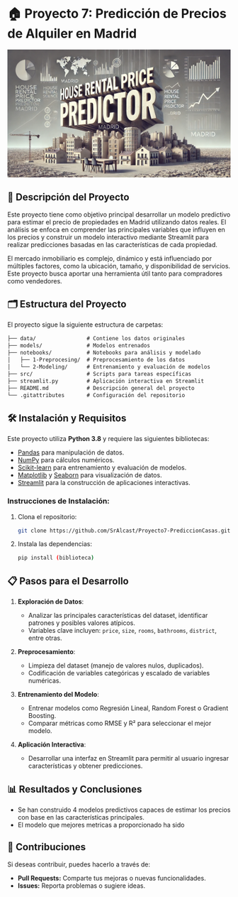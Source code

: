 # 🏠 Proyecto 7: Predicción de Precios de Alquiler en Madrid

![House rental price predictor](https://raw.githubusercontent.com/SrAlcast/Proyecto7-PrediccionCasas/refs/heads/main/src/House%20rental%20price%20predictor.jpg)

## 📖 Descripción del Proyecto

Este proyecto tiene como objetivo principal desarrollar un modelo predictivo para estimar el precio de propiedades en Madrid
utilizando datos reales. El análisis se enfoca en comprender las principales variables que influyen en los precios y construir
un modelo interactivo mediante Streamlit para realizar predicciones basadas en las características de cada propiedad.

El mercado inmobiliario es complejo, dinámico y está influenciado por múltiples factores, como la ubicación, tamaño, y 
disponibilidad de servicios. Este proyecto busca aportar una herramienta útil tanto para compradores como vendedores.

## 🗂️ Estructura del Proyecto

El proyecto sigue la siguiente estructura de carpetas:

```
├── data/                # Contiene los datos originales
├── models/              # Modelos entrenados
├── notebooks/           # Notebooks para análisis y modelado
│   ├── 1-Preprocesing/  # Preprocesamiento de los datos
│   └── 2-Modeling/      # Entrenamiento y evaluación de modelos
├── src/                 # Scripts para tareas específicas
├── streamlit.py         # Aplicación interactiva en Streamlit
├── README.md            # Descripción general del proyecto
└── .gitattributes       # Configuración del repositorio
```

## 🛠️ Instalación y Requisitos

Este proyecto utiliza **Python 3.8** y requiere las siguientes bibliotecas:

- [Pandas](https://pandas.pydata.org/docs/) para manipulación de datos.
- [NumPy](https://numpy.org/doc/) para cálculos numéricos.
- [Scikit-learn](https://scikit-learn.org/stable/documentation.html) para entrenamiento y evaluación de modelos.
- [Matplotlib](https://matplotlib.org/stable/contents.html) y [Seaborn](https://seaborn.pydata.org/) para visualización de datos.
- [Streamlit](https://docs.streamlit.io/) para la construcción de aplicaciones interactivas.

### Instrucciones de Instalación:

1. Clona el repositorio:
   ```bash
   git clone https://github.com/SrAlcast/Proyecto7-PrediccionCasas.git
   ```

2. Instala las dependencias:
   ```bash
   pip install (biblioteca)
   ```

## 📋 Pasos para el Desarrollo

1. **Exploración de Datos**:
   - Analizar las principales características del dataset, identificar patrones y posibles valores atípicos.
   - Variables clave incluyen: `price`, `size`, `rooms`, `bathrooms`, `district`, entre otras.

2. **Preprocesamiento**:
   - Limpieza del dataset (manejo de valores nulos, duplicados).
   - Codificación de variables categóricas y escalado de variables numéricas.

3. **Entrenamiento del Modelo**:
   - Entrenar modelos como Regresión Lineal, Random Forest o Gradient Boosting.
   - Comparar métricas como RMSE y R² para seleccionar el mejor modelo.

4. **Aplicación Interactiva**:
   - Desarrollar una interfaz en Streamlit para permitir al usuario ingresar características y obtener predicciones.

## 📊 Resultados y Conclusiones

- Se han construido 4 modelos predictivos capaces de estimar los precios con base en las características principales.
- El modelo que mejores metricas a proporcionado ha sido

## 🤝 Contribuciones

Si deseas contribuir, puedes hacerlo a través de:
- **Pull Requests:** Comparte tus mejoras o nuevas funcionalidades.
- **Issues:** Reporta problemas o sugiere ideas. 
